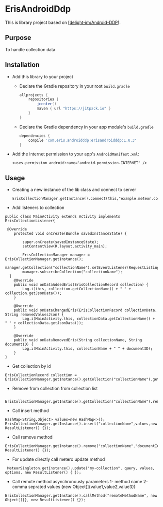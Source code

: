 # ErisAndroidDdp

This is library project based on [[delight-im/Android-DDP](https://github.com/delight-im/Android-DDP)].<br />

## Purpose

To handle collection data 

## Installation

 * Add this library to your project
   * Declare the Gradle repository in your root `build.gradle`

     ```gradle
     allprojects {
         repositories {
             jcenter()
             maven { url "https://jitpack.io" }
         }
     }
     ```

   * Declare the Gradle dependency in your app module's `build.gradle`

     ```gradle
     dependencies {
         compile 'com.eris.androidddp:erisandroidddp:1.0.3'
     }
     ```

 * Add the Internet permission to your app's `AndroidManifest.xml`:

    `<uses-permission android:name="android.permission.INTERNET" />`
## Usage
* Creating a new instance of the lib class and connect to server
    ```
    ErisCollectionManager.getInstance().connect(this,"example.meteor.com");
    ```
* Add listeners to collection
```
public class MainActivity extends Activity implements  ErisCollectionListener{

 @Override
    protected void onCreate(Bundle savedInstanceState) {

        super.onCreate(savedInstanceState);
        setContentView(R.layout.activity_main);
        
        ErisCollectionManager manager = ErisCollectionManager.getInstance();
        manager.getCollection("collectionName").setEventListener(RequestListing.this);
        manager.subscribeCollection("collectionName");
  }
    @Override
    public void onDataAddedEris(ErisCollectionRecord collection) {
        Log.i(this, collection.getCollectionName() + " " + collection.getJsonData());
    }
    
    @Override
    public void onDataChangedEris(ErisCollectionRecord collectionData, String removedValuesJson) {
        Log.i(MainActivity.this, collectionData.getCollectionName() + " " + collectionData.getJsonData());
    }
    
    @Override
    public void onDataRemovedEris(String collectionName, String documentID) {
        Log.i(MainActivity.this, collectionName + " " + documentID);
    }
}
```

* Get collection by id
```
ErisCollectionRecord collection = ErisCollectionManager.getInstance().getCollection("collectionName").getCollectionById("documentId");
```

* Remove from collection from collection list
```
 ErisCollectionManager.getInstance().getCollection("collectionName").removeFromListMap("documentId");
```

* Call insert method 
```
HashMap<String,Object> values=new HashMap<>();
ErisCollectionManager.getInstance().insert("collectionName",values,new ResultListener() {});
```

* Call remove method
```
ErisCollectionManager.getInstance().remove("collectionName","documentId",new ResultListener() {});
```
* For update directly call metero update method
```
 MeteorSingleton.getInstance().update("my-collection", query, values, options, new ResultListener() { });
```

* Call remote method asynchronously 
parameters
1- method name
2- comma seprated values (new Object[]{value1,value2,value3})

```
ErisCollectionManager.getInstance().callMethod("remoteMethodName", new Object[]{}, new ResultListener() {});
```

